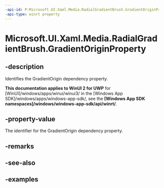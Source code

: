 ```yaml
---
-api-id: P:Microsoft.UI.Xaml.Media.RadialGradientBrush.GradientOriginProperty
-api-type: winrt property
---
```


# Microsoft.UI.Xaml.Media.RadialGradientBrush.GradientOriginProperty

<!--
public static Windows.UI.Xaml.DependencyProperty GradientOriginProperty { get; }
-->


## -description
Identifies the GradientOrigin dependency property.

**This documentation applies to WinUI 2 for UWP** for [WinUI]/windows/apps/winui/winui3/ in the [Windows App SDK]/windows/apps/windows-app-sdk/, see the **[Windows App SDK namespaces]/windows/windows-app-sdk/api/winrt/**.

## -property-value
The identifier for the GradientOrigin dependency property.
## -remarks

## -see-also

## -examples


